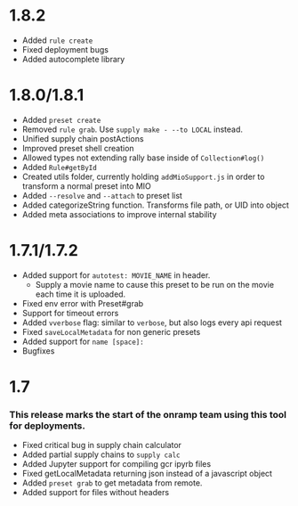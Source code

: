 # 1.8.2
 - Added `rule create`
 - Fixed deployment bugs
 - Added autocomplete library
# 1.8.0/1.8.1
 - Added `preset create`
 - Removed `rule grab`. Use `supply make - --to LOCAL` instead.
 - Unified supply chain postActions
 - Improved preset shell creation
 - Allowed types not extending rally base inside of `Collection#log()`
 - Added `Rule#getById`
 - Created utils folder, currently holding `addMioSupport.js` in order to transform
a normal preset into MIO
 - Added `--resolve` and `--attach` to preset list
 - Added categorizeString function. Transforms file path, or UID into object
 - Added meta associations to improve internal stability

# 1.7.1/1.7.2
 - Added support for `autotest: MOVIE_NAME` in header.
   - Supply a movie name to cause this preset to be run on the movie each time
     it is uploaded.
 - Fixed env error with Preset#grab
 - Support for timeout errors
 - Added `vverbose` flag: similar to `verbose`, but also logs every api request
 - Fixed `saveLocalMetadata` for non generic presets
 - Added support for `name [space]:`
 - Bugfixes
# 1.7
### This release marks the start of the onramp team using this tool for deployments.
 - Fixed critical bug in supply chain calculator
 - Added partial supply chains to `supply calc`
 - Added Jupyter support for compiling gcr ipyrb files
 - Fixed getLocalMetadata returning json instead of a javascript object
 - Added `preset grab` to get metadata from remote.
 - Added support for files without headers
